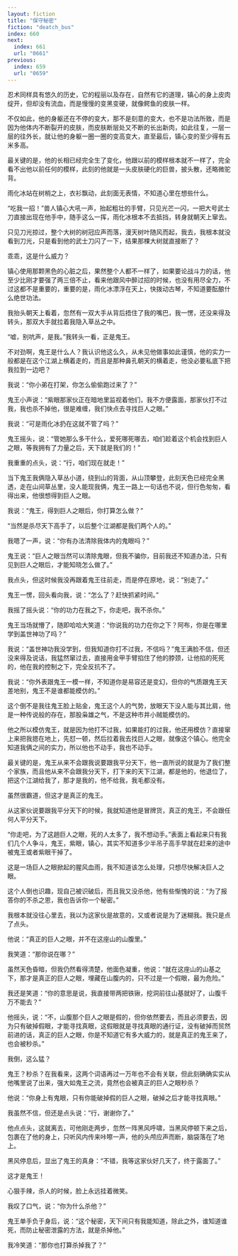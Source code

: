 ```yaml
---
layout: fiction
title: "保守秘密"
fiction: "deatch_bus"
index: 660
next:
  index: 661
  url: "0661"
previous:
  index: 659
  url: "0659"
---
```

忍术同样具有悠久的历史，它的程丽以及存在，自然有它的道理，镇心的身上皮肉绽开，但却没有流血，而是慢慢的变黑变硬，就像鳄鱼的皮肤一样。

不仅如此，他的身躯还在不停的变大，那不是刻意的变大，也不是功法所致，而是因为他体内不断裂开的皮肤，而皮肤断层处又不断的长出新肉，如此往复，一层一层的往外长，就让他的身躯一圈一圈的变高变大，直至最后，镇心变的至少得有五米多高。

最关键的是，他的长相已经完全生了变化，他跟以前的模样根本就不一样了，完全看不出他以前任何的模样，此刻的他就是一头皮肤硬化的巨兽，披头散，还略微驼背。

雨化冰站在树梢之上，衣衫飘动，此刻面无表情，不知道心里在想些什么。

“吃我一招！”兽人镇心大吼一声，抬起粗壮的手臂，只见光芒一闪，一把大号武士刀直接出现在他手中，随手这么一挥，雨化冰根本不去抵挡，转身就朝天上窜去。

只见刀光掠过，整个大树的树冠应声而落，漫天树叶随风而起，我去，我根本就没看到刀光，只是看到他的武士刀闪了一下，结果那棵大树就直接断了？

乖乖，这是什么威力？

镇心使用那颗黑色的心脏之后，果然整个人都不一样了，如果要论战斗力的话，他至少比刚才要强了两三倍不止，看来他跟风中醉过招的时候，也没有用尽全力，不过这都不是重要的，重要的是，雨化冰漂浮在天上，快拨动古琴，不知道要酝酿什么绝世功法。

我抬头朝天上看着，忽然有一双大手从背后捂住了我的嘴巴，我一愣，还没来得及转头，那双大手就拉着我隐入草丛之中。

“嘘，别吭声，是我。”我转头一看，正是鬼王。

不对劲啊，鬼王是什么人？我认识他这么久，从未见他做事如此谨慎，他的实力一般都是在这个江湖上横着走的，而且是那种鼻孔朝天的横着走，他没必要私底下把我拉到一边吧？

我说：“你小弟在打架，你怎么偷偷跑过来了？”

鬼王小声说：“紫眼那家伙正在暗地里监视着他们，我不方便露面，那家伙打不过我，我也杀不掉他，很是难缠，我们快点去寻找巨人之眼。”

我说：“可是雨化冰扔在这就不管了吗？”

鬼王摇头，说：“管她那么多干什么，爱死哪死哪去，咱们趁着这个机会找到巨人之眼，等我拥有了力量之后，天下就是我们的！”

我重重的点头，说：“行，咱们现在就走！”

当下鬼王我俩隐入草丛小道，绕到山的背面，从山顶攀登，此刻天色已经完全黑透，走在山间草丛里，没人能现我俩，鬼王一路上一句话也不说，但行色匆匆，看得出来，他很想得到巨人之眼。

我说：“鬼王，得到巨人之眼后，你打算怎么做？”

“当然是杀尽天下高手了，以后整个江湖都是我们两个人的。”

我嗯了一声，说：“你有办法清除我体内的鬼眼吗？”

鬼王说：“巨人之眼当然可以清除鬼眼，但我不骗你，目前我还不知道办法，只有见到巨人之眼后，才能知晓怎么做了。”

我点头，但这时候我没再跟着鬼王往前走，而是停在原地，说：“别走了。”

鬼王一愣，回头看向我，说：“怎么了？赶快抓紧时间。”

我摇了摇头说：“你的功力在我之下，你走吧，我不杀你。”

鬼王当场就懵了，随即哈哈大笑道：“你说我的功力在你之下？阿布，你是在哪里学到盖世神功了吗？”

我说：“盖世神功我没学到，但我知道你打不过我，不信吗？”鬼王满脸不信，但还没来得及说话，我猛然窜过去，直接用金甲手臂掐住了他的脖颈，让他掐的死死的，他在我的控制之下，完全反抗不了。

我说：“你外表跟鬼王一模一样，不知道你是易容还是变幻，但你的气质跟鬼王天差地别，鬼王不是谁都能模仿的。”

这个倒不是我往鬼王脸上贴金，鬼王这个人的气势，放眼天下没人能与其比肩，他是一种传说般的存在，那股枭雄之气，不是这种市井小贼能模仿的。

他之所以模仿鬼王，就是因为他打不过我，如果能打的过我，他还用模仿？直接窜上来把我摁在地上，先怼一顿，然后拉着我去找巨人之眼，就像这个镇心。他完全知道我俩之间的实力，所以他也不动手，我也不动手。

最关键的是，鬼王从来不会跟我说要跟我平分天下，他一直所说的就是为了我们整个家族，而且他从来不会跟我分天下，打下来的天下江湖，都是他的，他退位了，把这个江湖给我了，那才是我的，他不给我，我毛都没有。

虽然很霸道，但这才是真正的鬼王。

从这家伙说要跟我平分天下的时候，我就知道他是冒牌货，真正的鬼王，不会跟任何人平分天下。

“你走吧，为了这趟巨人之眼，死的人太多了，我不想动手。”表面上看起来只有我们几个人争斗，鬼王，紫眼，镇心，其实不知道多少半吊子高手早就在赶来的途中被鬼王或者紫眼干掉了。

这是一场巨人之眼掀起的腥风血雨，我不知道该怎么处理，只想尽快解决巨人之眼。

这个人倒也识趣，现自己被识破后，而且我又没杀他，他有些惭愧的说：“为了报答你的不杀之恩，我也告诉你一个秘密。”

我根本就没往心里去，我以为这家伙是故意的，又或者说是为了迷糊我。我只是点了点头。

他说：“真正的巨人之眼，并不在这座山的山腹里。”

我笑道：“那你说在哪？”

虽然天色昏暗，但我仍然看得清楚，他面色凝重，他说：“就在这座山的山基之下，那才是真正的巨人之眼，埋藏在山腹内的，只不过是一个假眼，最为危险。”

我还是笑道：“你的意思是说，我直接带两把铁锹，挖洞前往山基就好了，山腹千万不能去？”

他摇头，说：“不，山腹那个巨人之眼是假的，但你依然要去，而且必须要去，因为只有破掉假眼，才能寻找真眼，这假眼就是寻找真眼的通行证，没有破掉而贸然前进的话，真正的巨人之眼，你是不知道它有多大威力的，就是真正的鬼王来了，也会被秒杀。”

我倒，这么猛？

鬼王？秒杀？在我看来，这两个词语再过一万年也不会有关联，但此刻确确实实从他嘴里说了出来，强大如鬼王之流，竟然也会被真正的巨人之眼秒杀？

他说：“你身上有鬼眼，只有你能破掉假的巨人之眼，破掉之后才能寻找真眼。”

我虽然不信，但还是点头说：“行，谢谢你了。”

他点点头，这就离去，可他刚走两步，忽然一阵黑风呼啸，当黑风停顿下来之后，包裹在了他的身上，只听风内传来咔嚓一声，他的头颅应声而断，脑袋落在了地上。

黑风停息后，显出了鬼王的真身：“不错，我等这家伙好几天了，终于露面了。”

这才是鬼王！

心狠手辣，杀人的时候，脸上永远挂着微笑。

我叹了口气，说：“你为什么杀他？”

鬼王单手负于身后，说：“这个秘密，天下间只有我能知道，除此之外，谁知道谁死，而防止秘密泄露的方法，就是杀掉他。”

我冷笑道：“那你也打算杀掉我了？”